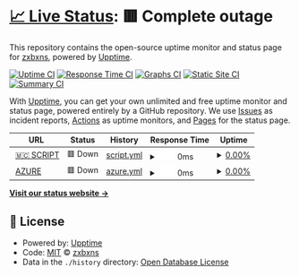 # [📈 Live Status](https://status.zxbxns.me): <!--live status--> **🟥 Complete outage**

This repository contains the open-source uptime monitor and status page for [zxbxns](https://status.zxbxns.me), powered by [Upptime](https://github.com/upptime/upptime).

[![Uptime CI](https://github.com/zxbxns/status-server/workflows/Uptime%20CI/badge.svg)](https://github.com/zxbxns/status-server/actions?query=workflow%3A%22Uptime+CI%22)
[![Response Time CI](https://github.com/zxbxns/status-server/workflows/Response%20Time%20CI/badge.svg)](https://github.com/zxbxns/status-server/actions?query=workflow%3A%22Response+Time+CI%22)
[![Graphs CI](https://github.com/zxbxns/status-server/workflows/Graphs%20CI/badge.svg)](https://github.com/zxbxns/status-server/actions?query=workflow%3A%22Graphs+CI%22)
[![Static Site CI](https://github.com/zxbxns/status-server/workflows/Static%20Site%20CI/badge.svg)](https://github.com/zxbxns/status-server/actions?query=workflow%3A%22Static+Site+CI%22)
[![Summary CI](https://github.com/zxbxns/status-server/workflows/Summary%20CI/badge.svg)](https://github.com/zxbxns/status-server/actions?query=workflow%3A%22Summary+CI%22)

With [Upptime](https://upptime.js.org), you can get your own unlimited and free uptime monitor and status page, powered entirely by a GitHub repository. We use [Issues](https://github.com/zxbxns/status-server/issues) as incident reports, [Actions](https://github.com/zxbxns/status-server/actions) as uptime monitors, and [Pages](https://status.zxbxns.me) for the status page.

<!--start: status pages-->
<!-- This summary is generated by Upptime (https://github.com/upptime/upptime) -->
<!-- Do not edit this manually, your changes will be overwritten -->
<!-- prettier-ignore -->
| URL | Status | History | Response Time | Uptime |
| --- | ------ | ------- | ------------- | ------ |
| <img alt="" src="https://icons.duckduckgo.com/ip3/sc.zxbxns.me.ico" height="13"> [🇲🇨 SCRIPT](http://sc.zxbxns.me:81) | 🟥 Down | [script.yml](https://github.com/kamuanjing/status-server/commits/HEAD/history/script.yml) | <details><summary><img alt="Response time graph" src="./graphs/script/response-time-week.png" height="20"> 0ms</summary><br><a href="https://status.zxbxns.me/history/script"><img alt="Response time 0" src="https://img.shields.io/endpoint?url=https%3A%2F%2Fraw.githubusercontent.com%2Fkamuanjing%2Fstatus-server%2FHEAD%2Fapi%2Fscript%2Fresponse-time.json"></a><br><a href="https://status.zxbxns.me/history/script"><img alt="24-hour response time 0" src="https://img.shields.io/endpoint?url=https%3A%2F%2Fraw.githubusercontent.com%2Fkamuanjing%2Fstatus-server%2FHEAD%2Fapi%2Fscript%2Fresponse-time-day.json"></a><br><a href="https://status.zxbxns.me/history/script"><img alt="7-day response time 0" src="https://img.shields.io/endpoint?url=https%3A%2F%2Fraw.githubusercontent.com%2Fkamuanjing%2Fstatus-server%2FHEAD%2Fapi%2Fscript%2Fresponse-time-week.json"></a><br><a href="https://status.zxbxns.me/history/script"><img alt="30-day response time 0" src="https://img.shields.io/endpoint?url=https%3A%2F%2Fraw.githubusercontent.com%2Fkamuanjing%2Fstatus-server%2FHEAD%2Fapi%2Fscript%2Fresponse-time-month.json"></a><br><a href="https://status.zxbxns.me/history/script"><img alt="1-year response time 0" src="https://img.shields.io/endpoint?url=https%3A%2F%2Fraw.githubusercontent.com%2Fkamuanjing%2Fstatus-server%2FHEAD%2Fapi%2Fscript%2Fresponse-time-year.json"></a></details> | <details><summary><a href="https://status.zxbxns.me/history/script">0.00%</a></summary><a href="https://status.zxbxns.me/history/script"><img alt="All-time uptime 26.33%" src="https://img.shields.io/endpoint?url=https%3A%2F%2Fraw.githubusercontent.com%2Fkamuanjing%2Fstatus-server%2FHEAD%2Fapi%2Fscript%2Fuptime.json"></a><br><a href="https://status.zxbxns.me/history/script"><img alt="24-hour uptime 0.00%" src="https://img.shields.io/endpoint?url=https%3A%2F%2Fraw.githubusercontent.com%2Fkamuanjing%2Fstatus-server%2FHEAD%2Fapi%2Fscript%2Fuptime-day.json"></a><br><a href="https://status.zxbxns.me/history/script"><img alt="7-day uptime 0.00%" src="https://img.shields.io/endpoint?url=https%3A%2F%2Fraw.githubusercontent.com%2Fkamuanjing%2Fstatus-server%2FHEAD%2Fapi%2Fscript%2Fuptime-week.json"></a><br><a href="https://status.zxbxns.me/history/script"><img alt="30-day uptime 1.38%" src="https://img.shields.io/endpoint?url=https%3A%2F%2Fraw.githubusercontent.com%2Fkamuanjing%2Fstatus-server%2FHEAD%2Fapi%2Fscript%2Fuptime-month.json"></a><br><a href="https://status.zxbxns.me/history/script"><img alt="1-year uptime 0.00%" src="https://img.shields.io/endpoint?url=https%3A%2F%2Fraw.githubusercontent.com%2Fkamuanjing%2Fstatus-server%2FHEAD%2Fapi%2Fscript%2Fuptime-year.json"></a></details>
| <img alt="" src="https://icons.duckduckgo.com/ip3/sg-1.mailstores.me.ico" height="13"> [AZURE](http://sg-1.mailstores.me:81) | 🟥 Down | [azure.yml](https://github.com/kamuanjing/status-server/commits/HEAD/history/azure.yml) | <details><summary><img alt="Response time graph" src="./graphs/azure/response-time-week.png" height="20"> 0ms</summary><br><a href="https://status.zxbxns.me/history/azure"><img alt="Response time 0" src="https://img.shields.io/endpoint?url=https%3A%2F%2Fraw.githubusercontent.com%2Fkamuanjing%2Fstatus-server%2FHEAD%2Fapi%2Fazure%2Fresponse-time.json"></a><br><a href="https://status.zxbxns.me/history/azure"><img alt="24-hour response time 0" src="https://img.shields.io/endpoint?url=https%3A%2F%2Fraw.githubusercontent.com%2Fkamuanjing%2Fstatus-server%2FHEAD%2Fapi%2Fazure%2Fresponse-time-day.json"></a><br><a href="https://status.zxbxns.me/history/azure"><img alt="7-day response time 0" src="https://img.shields.io/endpoint?url=https%3A%2F%2Fraw.githubusercontent.com%2Fkamuanjing%2Fstatus-server%2FHEAD%2Fapi%2Fazure%2Fresponse-time-week.json"></a><br><a href="https://status.zxbxns.me/history/azure"><img alt="30-day response time 0" src="https://img.shields.io/endpoint?url=https%3A%2F%2Fraw.githubusercontent.com%2Fkamuanjing%2Fstatus-server%2FHEAD%2Fapi%2Fazure%2Fresponse-time-month.json"></a><br><a href="https://status.zxbxns.me/history/azure"><img alt="1-year response time 0" src="https://img.shields.io/endpoint?url=https%3A%2F%2Fraw.githubusercontent.com%2Fkamuanjing%2Fstatus-server%2FHEAD%2Fapi%2Fazure%2Fresponse-time-year.json"></a></details> | <details><summary><a href="https://status.zxbxns.me/history/azure">0.00%</a></summary><a href="https://status.zxbxns.me/history/azure"><img alt="All-time uptime 8.36%" src="https://img.shields.io/endpoint?url=https%3A%2F%2Fraw.githubusercontent.com%2Fkamuanjing%2Fstatus-server%2FHEAD%2Fapi%2Fazure%2Fuptime.json"></a><br><a href="https://status.zxbxns.me/history/azure"><img alt="24-hour uptime 0.00%" src="https://img.shields.io/endpoint?url=https%3A%2F%2Fraw.githubusercontent.com%2Fkamuanjing%2Fstatus-server%2FHEAD%2Fapi%2Fazure%2Fuptime-day.json"></a><br><a href="https://status.zxbxns.me/history/azure"><img alt="7-day uptime 0.00%" src="https://img.shields.io/endpoint?url=https%3A%2F%2Fraw.githubusercontent.com%2Fkamuanjing%2Fstatus-server%2FHEAD%2Fapi%2Fazure%2Fuptime-week.json"></a><br><a href="https://status.zxbxns.me/history/azure"><img alt="30-day uptime 1.38%" src="https://img.shields.io/endpoint?url=https%3A%2F%2Fraw.githubusercontent.com%2Fkamuanjing%2Fstatus-server%2FHEAD%2Fapi%2Fazure%2Fuptime-month.json"></a><br><a href="https://status.zxbxns.me/history/azure"><img alt="1-year uptime 0.00%" src="https://img.shields.io/endpoint?url=https%3A%2F%2Fraw.githubusercontent.com%2Fkamuanjing%2Fstatus-server%2FHEAD%2Fapi%2Fazure%2Fuptime-year.json"></a></details>

<!--end: status pages-->

[**Visit our status website →**](https://status.zxbxns.me)

## 📄 License

- Powered by: [Upptime](https://github.com/upptime/upptime)
- Code: [MIT](./LICENSE) © [zxbxns](https://status.zxbxns.me)
- Data in the `./history` directory: [Open Database License](https://opendatacommons.org/licenses/odbl/1-0/)
